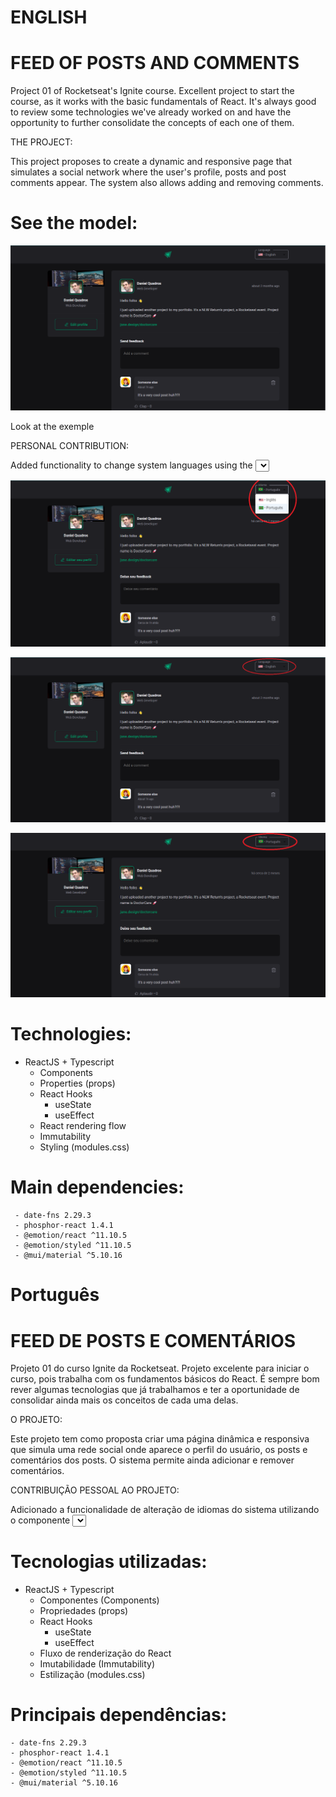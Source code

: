 # ENGLISH

# FEED OF POSTS AND COMMENTS

Project 01 of Rocketseat's Ignite course. Excellent project to start the course, as it works with the basic fundamentals of React.
It's always good to review some technologies we've already worked on and have the opportunity to further consolidate the concepts of each one of them.

THE PROJECT:

This project proposes to create a dynamic and responsive page that simulates a social network where the user's profile, posts and post comments appear.
The system also allows adding and removing comments.

# See the model:

![alt text](src/assets/readme-01.png)

Look at the exemple

PERSONAL CONTRIBUTION:

Added functionality to change system languages using the <Select> component of Material UI.
This feature alternates all system texts between Brazilian Portuguese and American English.

![alt text](src/assets/readme-02.png)

![alt text](src/assets/readme-03.png)

![alt text](src/assets/readme-04.png)

# Technologies:

- ReactJS + Typescript
  - Components
  - Properties (props)
  - React Hooks
    - useState
    - useEffect
  - React rendering flow
  - Immutability
  - Styling (modules.css)

# Main dependencies:

     - date-fns 2.29.3
     - phosphor-react 1.4.1
     - @emotion/react ^11.10.5
     - @emotion/styled ^11.10.5
     - @mui/material ^5.10.16

# Português

# FEED DE POSTS E COMENTÁRIOS

Projeto 01 do curso Ignite da Rocketseat. Projeto excelente para iniciar o curso, pois trabalha com os fundamentos básicos do React.
É sempre bom rever algumas tecnologias que já trabalhamos e ter a oportunidade de consolidar ainda mais os conceitos de cada uma delas.

O PROJETO:

Este projeto tem como proposta criar uma página dinâmica e responsiva que simula uma rede social onde aparece o perfil do usuário, os posts e comentários dos posts.
O sistema permite ainda adicionar e remover comentários.

CONTRIBUIÇÃO PESSOAL AO PROJETO:

Adicionado a funcionalidade de alteração de idiomas do sistema utilizando o componente <Select> do Material UI.
Esta funcionalidade alterna todos os textos do sistema entre os idiomas Português do Brasil e o Inglês Americano.

# Tecnologias utilizadas:

- ReactJS + Typescript
  - Componentes (Components)
  - Propriedades (props)
  - React Hooks
    - useState
    - useEffect
  - Fluxo de renderização do React
  - Imutabilidade (Immutability)
  - Estilização (modules.css)

# Principais dependências:

    - date-fns 2.29.3
    - phosphor-react 1.4.1
    - @emotion/react ^11.10.5
    - @emotion/styled ^11.10.5
    - @mui/material ^5.10.16

